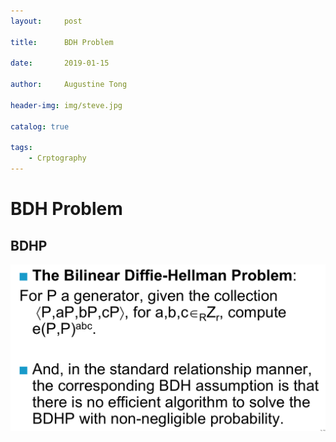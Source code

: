 ```yaml
---
layout:     post

title:      BDH Problem

date:       2019-01-15

author:     Augustine Tong

header-img: img/steve.jpg

catalog: true

tags:
    - Crptography
---
```


# BDH Problem

## BDHP
![BDHP](/img/crpto/BDHP.png)
